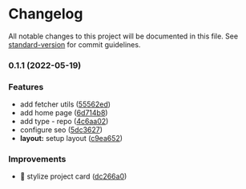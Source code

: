# Changelog

All notable changes to this project will be documented in this file. See [standard-version](https://github.com/conventional-changelog/standard-version) for commit guidelines.

### 0.1.1 (2022-05-19)


### Features

* add fetcher utils ([55562ed](https://github.com/agustinusnathaniel/xtarter/commit/55562ed431854e6d431d9bc5744f5c490dbc35f0))
* add home page ([6d714b8](https://github.com/agustinusnathaniel/xtarter/commit/6d714b80182c14437e12ceff35b7fa11ebee7898))
* add type - repo ([4c6aa02](https://github.com/agustinusnathaniel/xtarter/commit/4c6aa023b62b52fce1c9047ff884bb4af20b16f5))
* configure seo ([5dc3627](https://github.com/agustinusnathaniel/xtarter/commit/5dc3627941b3c375b5937504bbbacd763ae4ab82))
* **layout:** setup layout ([c9ea652](https://github.com/agustinusnathaniel/xtarter/commit/c9ea65256329101489161cc26638a495e607dbe0))


### Improvements

* 💄 stylize project card ([dc266a0](https://github.com/agustinusnathaniel/xtarter/commit/dc266a0a5bdaaf129b425da38f6a7ca5b6f3c066))
